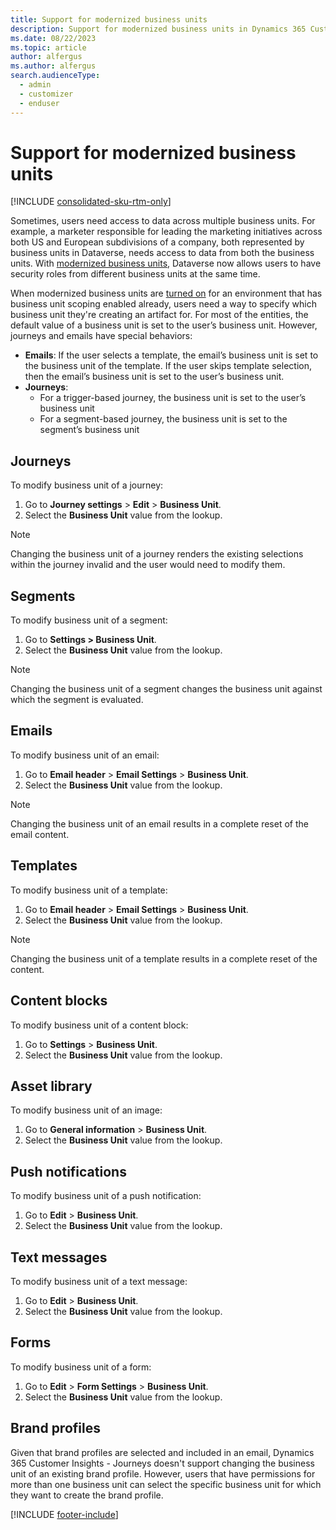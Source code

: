 ```yaml
---
title: Support for modernized business units 
description: Support for modernized business units in Dynamics 365 Customer Insights - Journeys.
ms.date: 08/22/2023
ms.topic: article
author: alfergus
ms.author: alfergus
search.audienceType: 
  - admin
  - customizer
  - enduser
---
```


# Support for modernized business units

[!INCLUDE [consolidated-sku-rtm-only](./includes/consolidated-sku-rtm-only.md)]

Sometimes, users need access to data across multiple business units. For example, a marketer responsible for leading the marketing initiatives across both US and European subdivisions of a company, both represented by business units in Dataverse, needs access to data from both the business units. With [modernized business units](/power-platform-release-plan/2021wave2/data-platform/modernize-business-units), Dataverse now allows users to have security roles from different business units at the same time.

When modernized business units are [turned on](/power-platform/admin/wp-security-cds#enable-the-matrix-data-access-structure) for an environment that has business unit scoping enabled already, users need a way to specify which business unit they're creating an artifact for. For most of the entities, the default value of a business unit is set to the user’s business unit. However, journeys and emails have special behaviors:

- **Emails**: If the user selects a template, the email’s business unit is set to the business unit of the template. If the user skips template selection, then the email’s business unit is set to the user’s business unit.
- **Journeys**:
    - For a trigger-based journey, the business unit is set to the user’s business unit
    - For a segment-based journey, the business unit is set to the segment’s business unit

## Journeys

To modify business unit of a journey:

1. Go to **Journey settings** > **Edit** > **Business Unit**.
1. Select the **Business Unit** value from the lookup.

> [!NOTE]
> Changing the business unit of a journey renders the existing selections within the journey invalid and the user would need to modify them.

## Segments

To modify business unit of a segment:

1. Go to **Settings > Business Unit**.
1. Select the **Business Unit** value from the lookup.

> [!NOTE]
> Changing the business unit of a segment changes the business unit against which the segment is evaluated.

## Emails

To modify business unit of an email:

1. Go to **Email header** > **Email Settings** > **Business Unit**.
1. Select the **Business Unit** value from the lookup.

> [!NOTE]
> Changing the business unit of an email results in a complete reset of the email content.

## Templates

To modify business unit of a template:

1. Go to **Email header** > **Email Settings** > **Business Unit**.
1. Select the **Business Unit** value from the lookup.

> [!NOTE]
> Changing the business unit of a template results in a complete reset of the content.

## Content blocks

To modify business unit of a content block:

1. Go to **Settings** > **Business Unit**.
1. Select the **Business Unit** value from the lookup.

## Asset library

To modify business unit of an image:

1. Go to **General information** > **Business Unit**.
1. Select the **Business Unit** value from the lookup.

## Push notifications

To modify business unit of a push notification:

1. Go to **Edit** > **Business Unit**.
1. Select the **Business Unit** value from the lookup.

## Text messages

To modify business unit of a text message:

1. Go to **Edit** > **Business Unit**.
1. Select the **Business Unit** value from the lookup.

## Forms

To modify business unit of a form:

1. Go to **Edit** > **Form Settings** > **Business Unit**.
1. Select the **Business Unit** value from the lookup.

## Brand profiles

Given that brand profiles are selected and included in an email, Dynamics 365 Customer Insights - Journeys doesn't support changing the business unit of an existing brand profile. However, users that have permissions for more than one business unit can select the specific business unit for which they want to create the brand profile.

[!INCLUDE [footer-include](./includes/footer-banner.md)]
